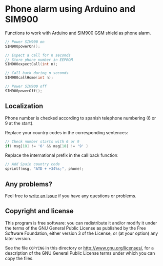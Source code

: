 Phone alarm using Arduino and SIM900
====================================

Functions to work with Arduino and SIM900 GSM shield as phone alarm.

```C
// Power SIM900 on
SIM900powerOn();

// Expect a call for n seconds
// Store phone number in EEPROM
SIM900expectCall(int n);

// Call back during n seconds
SIM900callHome(int n);

// Power SIM900 off
SIM900powerOff();
```

Localization
------------

Phone number is checked according to spanish telephone numbering (6 or 9 at the start).

Replace your country codes in the corresponding sentences:

````C
// Check number starts with 6 or 9
if( msg[18] != '6' && msg[18] != '9' )
````

Replace the international prefix in the call back function:

````C
// Add Spain country code
sprintf(msg, "ATD + +34%s;", phone);
````


Any problems?
-------------
Feel free to [write an issue](https://github.com/Makeroni/Arduino-SIM900/issues) if you have any questions or problems.



Copyright and license
---------------------

This program is free software: you can redistribute it and/or modify it under the terms of the GNU General Public License as published by the Free Software Foundation, either version 3 of the License, or (at your option) any later version.

See the file `COPYING` in this directory or  http://www.gnu.org/licenses/, for a description of the GNU General Public License terms under which you can copy the files.
